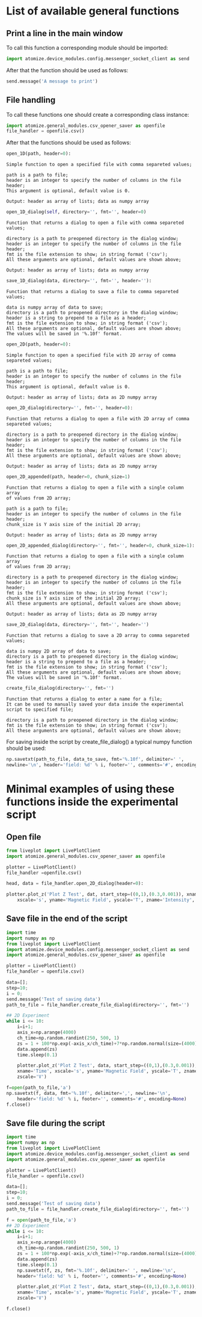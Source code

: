 # List of available general functions

## Print a line in the main window
To call this function a corresponding module should be imported:
```python
import atomize.device_modules.config.messenger_socket_client as send
```
After that the function should be used as follows:
```python
send.message('A message to print')
```

## File handling
To call these functions one should create a corresponding class instance:
```python
import atomize.general_modules.csv_opener_saver as openfile
file_handler = openfile.csv()
```
After that the functions should be used as follows:
```python	
open_1D(path, header=0):
```
	Simple function to open a specified file with comma separeted values;

	path is a path to file;
	header is an integer to specify the number of columns in the file header;
	This argument is optional, default value is 0.

	Output: header as array of lists; data as numpy array
```python	
open_1D_dialog(self, directory='', fmt='', header=0)
```
	Function that returns a dialog to open a file with comma separeted values;
	
	directory is a path to preopened directory in the dialog window;
	header is an integer to specify the number of columns in the file header;
	fmt is the file extension to show; in string format ('csv');
	All these arguments are optional, default values are shown above;

	Output: header as array of lists; data as numpy array
```python
save_1D_dialog(data, directory='', fmt='', header=''):
```
	Function that returns a dialog to save a file to comma separeted values;
	
	data is numpy array of data to save;
	directory is a path to preopened directory in the dialog window;
	header is a string to prepend to a file as a header;
	fmt is the file extension to show; in string format ('csv');
	All these arguments are optional, default values are shown above;
	The values will be saved in '%.10f' format.
```python
open_2D(path, header=0):
```
	Simple function to open a specified file with 2D array of comma separeted values;

	path is a path to file;
	header is an integer to specify the number of columns in the file header;
	This argument is optional, default value is 0.

	Output: header as array of lists; data as 2D numpy array
```python
open_2D_dialog(directory='', fmt='', header=0):
```
	Function that returns a dialog to open a file with 2D array of comma separeted values;
	
	directory is a path to preopened directory in the dialog window;
	header is an integer to specify the number of columns in the file header;
	fmt is the file extension to show; in string format ('csv');
	All these arguments are optional, default values are shown above;

	Output: header as array of lists; data as 2D numpy array
```python
open_2D_appended(path, header=0, chunk_size=1)
```
	Function that returns a dialog to open a file with a single column array
	of values from 2D array;
	
	path is a path to file;
	header is an integer to specify the number of columns in the file header;
	chunk_size is Y axis size of the initial 2D array;

	Output: header as array of lists; data as 2D numpy array
```python
open_2D_appended_dialog(directory='', fmt='', header=0, chunk_size=1):
```
	Function that returns a dialog to open a file with a single column array
	of values from 2D array;
	
	directory is a path to preopened directory in the dialog window;
	header is an integer to specify the number of columns in the file header;
	fmt is the file extension to show; in string format ('csv');
	chunk_size is Y axis size of the initial 2D array;
	All these arguments are optional, default values are shown above;

	Output: header as array of lists; data as 2D numpy array
```python
save_2D_dialog(data, directory='', fmt='', header='')
```
	Function that returns a dialog to save a 2D array to comma separeted
	values;
	
	data is numpy 2D array of data to save;
	directory is a path to preopened directory in the dialog window;
	header is a string to prepend to a file as a header;
	fmt is the file extension to show; in string format ('csv');
	All these arguments are optional, default values are shown above;
	The values will be saved in '%.10f' format.
```python
create_file_dialog(directory='', fmt='')
```
	Function that returns a dialog to enter a name for a file;
	It can be used to manually saved your data inside the experimental
	script to specified file;

	directory is a path to preopened directory in the dialog window;
	fmt is the file extension to show; in string format ('csv');
	All these arguments are optional, default values are shown above;

For saving inside the script by create_file_dialog() a typical numpy
function should be used:
```python
np.savetxt(path_to_file, data_to_save, fmt='%.10f', delimiter=' ',
newline='\n', header='field: %d' % i, footer='', comments='#', encoding=None)
```

# Minimal examples of using these functions inside the experimental script
## Open file
```python
from liveplot import LivePlotClient
import atomize.general_modules.csv_opener_saver as openfile

plotter = LivePlotClient()
file_handler =openfile.csv()

head, data = file_handler.open_2D_dialog(header=0):

plotter.plot_z('Plot Z Test', dat, start_step=((0,1),(0.3,0.001)), xname='Time', 
	xscale='s', yname='Magnetic Field', yscale='T', zname='Intensity', zscale='V')
```
## Save file in the end of the script
```python
import time
import numpy as np
from liveplot import LivePlotClient
import atomize.device_modules.config.messenger_socket_client as send
import atomize.general_modules.csv_opener_saver as openfile

plotter = LivePlotClient()
file_handler = openfile.csv()

data=[];
step=10;
i = 0;
send.message('Test of saving data')
path_to_file = file_handler.create_file_dialog(directory='', fmt='')

## 2D Experiment
while i <= 10:
	i=i+1;
	axis_x=np.arange(4000)
	ch_time=np.random.randint(250, 500, 1)
	zs = 1 + 100*np.exp(-axis_x/ch_time)+7*np.random.normal(size=(4000))
	data.append(zs)
	time.sleep(0.1)	

	plotter.plot_z('Plot Z Test', data, start_step=((0,1),(0.3,0.001)),
	xname='Time', xscale='s', yname='Magnetic Field', yscale='T', zname='Intensity',
	zscale='V')

f=open(path_to_file,'a')
np.savetxt(f, data, fmt='%.10f', delimiter=',', newline='\n',
	header='field: %d' % i, footer='', comments='#', encoding=None)
f.close()
```

## Save file during the script
```python
import time
import numpy as np
from liveplot import LivePlotClient
import atomize.device_modules.config.messenger_socket_client as send
import atomize.general_modules.csv_opener_saver as openfile

plotter = LivePlotClient()
file_handler = openfile.csv()

data=[];
step=10;
i = 0;
send.message('Test of saving data')
path_to_file = file_handler.create_file_dialog(directory='', fmt='')

f = open(path_to_file,'a')
## 2D Experiment
while i <= 10:
	i=i+1;
	axis_x=np.arange(4000)
	ch_time=np.random.randint(250, 500, 1)
	zs = 1 + 100*np.exp(-axis_x/ch_time)+7*np.random.normal(size=(4000))
	data.append(zs)
	time.sleep(0.1)
	np.savetxt(f, zs, fmt='%.10f', delimiter=' ', newline='\n', 
	header='field: %d' % i, footer='', comments='#', encoding=None)

	plotter.plot_z('Plot Z Test', data, start_step=((0,1),(0.3,0.001)),
	xname='Time', xscale='s', yname='Magnetic Field', yscale='T', zname='Intensity',
	zscale='V')

f.close()
```


